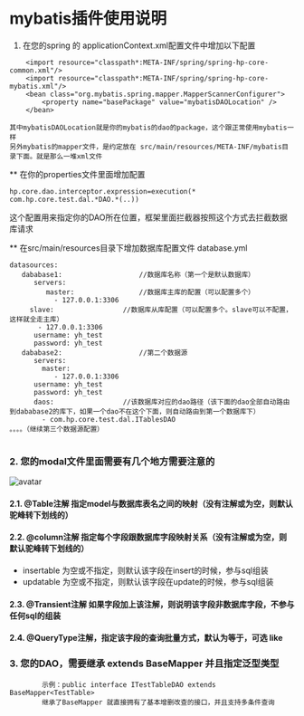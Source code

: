 # mybatis插件使用说明  

1. 在您的spring 的 applicationContext.xml配置文件中增加以下配置
	
```xml?linenums=true
	<import resource="classpath*:META-INF/spring/spring-hp-core-common.xml"/>
	<import resource="classpath*:META-INF/spring/spring-hp-core-mybatis.xml"/>
	<bean class="org.mybatis.spring.mapper.MapperScannerConfigurer">
		<property name="basePackage" value="mybatisDAOLocation" />
	</bean>
```
`其中mybatisDAOLocation就是你的mybatis的dao的package，这个跟正常使用mybatis一样`  
`另外mybatis的mapper文件，是约定放在 src/main/resources/META-INF/mybatis目录下面。就是那么一堆xml文件`   

** 在你的properties文件里面增加配置   
```
hp.core.dao.interceptor.expression=execution(* com.hp.core.test.dal.*DAO.*(..))  
```
这个配置用来指定你的DAO所在位置，框架里面拦截器按照这个方式去拦截数据库请求   

** 在src/main/resources目录下增加数据库配置文件 database.yml
```
datasources:
   dababase1:					//数据库名称（第一个是默认数据库）
      servers:
         master:				//数据库主库的配置（可以配置多个）
           - 127.0.0.1:3306
	 slave:					//数据库从库配置（可以配置多个。slave可以不配置，这样就全走主库）
	   - 127.0.0.1:3306
      username: yh_test
      password: yh_test
   dababase2:					//第二个数据源
      servers:
        master:
           - 127.0.0.1:3306
      username: yh_test
      password: yh_test
      daos:					//该数据库对应的dao路径（该下面的dao全部自动路由到dababase2的库下，如果一个dao不在这个下面，则自动路由到第一个数据库下）
        - com.hp.core.test.dal.ITablesDAO
。。。。（继续第三个数据源配置）


```


### 2. 您的modal文件里面需要有几个地方需要注意的
![avatar](http://imgboys1.yohobuy.com/cmsimg01/2018/06/06/14/55/017fea5ab5828b098a7b652c0a5bbf8161.png?imageView2/2/w/600)   

  #### 2.1. @Table注解  指定model与数据库表名之间的映射（没有注解或为空，则默认驼峰转下划线的）   
  #### 2.2. @column注解  指定每个字段跟数据库字段映射关系（没有注解或为空，则默认驼峰转下划线的）   
   - insertable   为空或不指定，则默认该字段在insert的时候，参与sql组装  
   - updatable    为空或不指定，则默认该字段在update的时候，参与sql组装   
  #### 2.3. @Transient注解	 如果字段加上该注解，则说明该字段非数据库字段，不参与任何sql的组装	 
  #### 2.4. @QueryType注解，指定该字段的查询批量方式，默认为等于，可选 like 
	 
### 3. 您的DAO，需要继承  extends BaseMapper<T>   并且指定泛型类型   
			示例：public interface ITestTableDAO extends BaseMapper<TestTable>   
			继承了BaseMapper 就直接拥有了基本增删改查的接口，并且支持多条件查询
	 	
	
